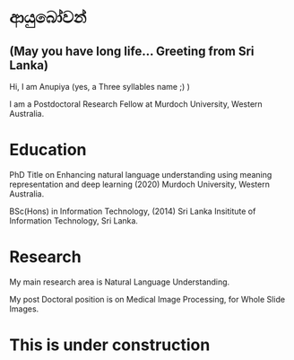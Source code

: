 # ආයුබෝවන් 
## (May you have long life... Greeting from Sri Lanka)


Hi, I am Anupiya (yes, a Three syllables name ;) ) 

I am a Postdoctoral Research Fellow at Murdoch University, Western Australia.

# Education
PhD Title on Enhancing natural language understanding using meaning representation and deep learning (2020)
Murdoch University, Western Australia.

BSc(Hons) in Information Technology, (2014)
Sri Lanka Insititute of Information Technology, Sri Lanka.

# Research
My main research area is Natural Language Understanding.

My post Doctoral position is on Medical Image Processing, for Whole Slide Images. 

# This is under construction



